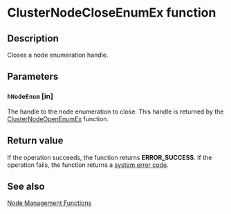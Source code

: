 # ClusterNodeCloseEnumEx function

## Description

Closes a
node enumeration handle.

## Parameters

### `hNodeEnum` [in]

The handle to the node enumeration to close. This handle is returned by the [ClusterNodeOpenEnumEx](https://learn.microsoft.com/windows/desktop/api/clusapi/nf-clusapi-clusternodeopenenumex) function.

## Return value

If the operation succeeds, the function returns **ERROR_SUCCESS**.
If the operation fails,
the function returns a [system error code](https://learn.microsoft.com/windows/desktop/Debug/system-error-codes).

## See also

[Node Management Functions](https://learn.microsoft.com/previous-versions/windows/desktop/mscs/node-management-functions)